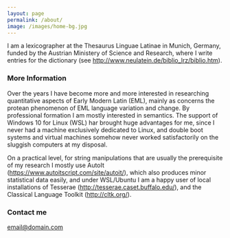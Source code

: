 ```yaml
---
layout: page
permalink: /about/
image: /images/home-bg.jpg 
---
```


I am a lexicographer at the Thesaurus Linguae Latinae in Munich, Germany, funded by the Austrian Ministery of Science and Research, where I write entries for the dictionary (see http://www.neulatein.de/biblio_lrz/biblio.htm). 

### More Information

Over the years I have become more and more interested in researching quantitative aspects of Early Modern Latin (EML), mainly as concerns the protean phenomenon of EML language variation and change. By professional formation I am mostly interested in semantics. The support of Windows 10 for Linux (WSL) har brought huge advantages for me, since I never had a machine exclusively dedicated to Linux, and double boot systems and virtual machines somehow never worked satisfactorily on the sluggish computers at my disposal.

On a practical level, for string manipulations that are usually the prerequisite of my research I mostly use AutoIt (https://www.autoitscript.com/site/autoit/), which also produces minor statistical data easily, and under WSL/Ubuntu I am a happy user of local installations of Tesserae (http://tesserae.caset.buffalo.edu/), and the Classical Language Toolkit (http://cltk.org/). 

### Contact me

[email@domain.com](mailto:email@domain.com)
